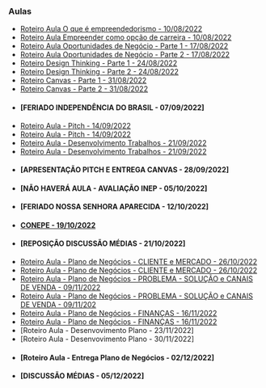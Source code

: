 ### Aulas
- [Roteiro Aula O que é empreendedorismo - 10/08/2022](aula01.md)
- [Roteiro Aula Empreender como opção de carreira - 10/08/2022](aula02.md)
- [Roteiro Aula Oportunidades de Negócio - Parte 1 - 17/08/2022](aula03.md)
- [Roteiro Aula Oportunidades de Negócio - Parte 2 - 17/08/2022](aula04.md)
- [Roteiro Design Thinking - Parte 1 - 24/08/2022](aula05.md)
- [Roteiro Design Thinking - Parte 2 - 24/08/2022](aula06.md)
- [Roteiro Canvas - Parte 1 - 31/08/2022](aula07.md)
- [Roteiro Canvas - Parte 2 - 31/08/2022](aula08.md)
- #### [FERIADO INDEPENDÊNCIA DO BRASIL - 07/09/2022]
- [Roteiro Aula - Pitch - 14/09/2022](aula11.md)
- [Roteiro Aula - Pitch - 14/09/2022](aula11.md)
- [Roteiro Aula - Desenvolvimento Trabalhos - 21/09/2022](aula09.md)
- [Roteiro Aula - Desenvolvimento Trabalhos - 21/09/2022](aula09.md)
- #### [APRESENTAÇÃO PITCH E ENTREGA CANVAS - 28/09/2022]
- #### [NÃO HAVERÁ AULA - AVALIAÇÃO INEP - 05/10/2022]
- #### [FERIADO NOSSA SENHORA APARECIDA - 12/10/2022]
- #### [CONEPE - 19/10/2022](https://conepe.ufj.edu.br/)
- #### [REPOSIÇÃO DISCUSSÃO MÉDIAS - 21/10/2022]
- [Roteiro Aula - Plano de Negócios - CLIENTE e MERCADO - 26/10/2022](aula19.md)
- [Roteiro Aula - Plano de Negócios - CLIENTE e MERCADO - 26/10/2022](aula20.md)
- [Roteiro Aula - Plano de Negócios  - PROBLEMA - SOLUÇÃO e CANAIS DE VENDA - 09/11/2022](aula21.md)
- [Roteiro Aula - Plano de Negócios  - PROBLEMA - SOLUÇÃO e CANAIS DE VENDA - 09/11/202](aula22.md)
- [Roteiro Aula - Plano de Negócios  - FINANÇAS - 16/11/2022](aula23.md)
- [Roteiro Aula - Plano de Negócios  - FINANÇAS - 16/11/2022](aula24.md)
- [Roteiro Aula - Desenvovimento Plano - 23/11/2022]
- [Roteiro Aula - Desenvovimento Plano - 30/11/2022]
- #### [Roteiro Aula - Entrega Plano de Negócios - 02/12/2022]
- #### [DISCUSSÃO MÉDIAS - 05/12/2022]
